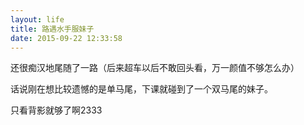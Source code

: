 ```yaml
---
layout: life
title: 路遇水手服妹子
date: 2015-09-22 12:33:58
---
```


还很痴汉地尾随了一路（后来超车以后不敢回头看，万一颜值不够怎么办）

话说刚在想比较遗憾的是单马尾，下课就碰到了一个双马尾的妹子。

只看背影就够了啊2333

